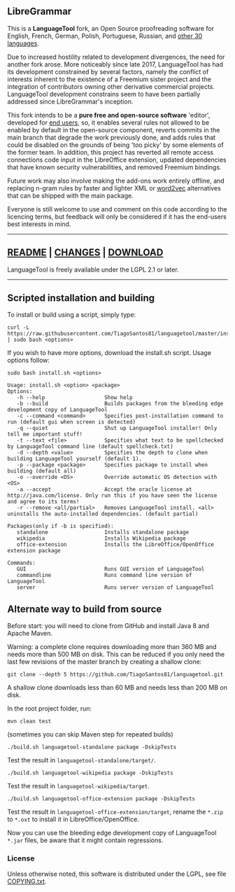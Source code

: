 ## LibreGrammar

This is a **LanguageTool** fork, an Open Source proofreading software for English, French, German,
Polish, Portuguese, Russian, and [other 30 languages](https://github.com/TiagoSantos81/languagetool/tree/master/languagetool-language-modules).

Due to increased hostility related to development divergences, the need for another fork arose. 
More noticeably since late 2017, LanguageTool has had its development constrained by several factors, namely the 
conflict of interests inherent to the existence of a Freemium sister project and the integration 
of contributors owning other derivative commercial projects. LanguageTool development constrains
seem to have been partially addressed since LibreGrammar's inception.

This fork intends to be a **pure free and open-source software** 'editor', developed for [end users](https://en.wikipedia.org/wiki/End_user), so, 
it enables several rules not allowed to be enabled by default in the open-source component, reverts commits in the main branch that degrade the work previously done, and adds rules 
that could be disabled on the grounds of being 'too picky' by some elements of the former team.
In addition, this project has reverted all remote access connections code input in the LibreOffice 
extension, updated dependencies that have known security vulnerabilities, and removed Freemium bindings.

Future work may also involve making the add-ons work entirely offline, and replacing n-gram rules by faster and lighter XML 
or [word2vec](https://github.com/gulp21/languagetool-neural-network) alternatives that can be shipped with the main package.

Everyone is still welcome to use and comment on this code according to the licencing terms, but feedback 
will only be considered if it has the end-users best interests in mind.

___

## [README](https://github.com/TiagoSantos81/languagetool/blob/master/languagetool-standalone/README.md)   |   [CHANGES](https://github.com/TiagoSantos81/languagetool/blob/master/languagetool-standalone/CHANGES.md)   |   [DOWNLOAD](https://github.com/TiagoSantos81/languagetool/releases)

LanguageTool is freely available under the LGPL 2.1 or later.

___

## Scripted installation and building
To install or build using a script, simply type:
```
curl -L https://raw.githubusercontent.com/TiagoSantos81/languagetool/master/install.sh | sudo bash <options>
```

If you wish to have more options, download the install.sh script. Usage options follow:

```
sudo bash install.sh <options>

Usage: install.sh <option> <package>
Options:
   -h --help                   Show help
   -b --build                  Builds packages from the bleeding edge development copy of LanguageTool
   -c --command <command>      Specifies post-installation command to run (default gui when screen is detected)
   -q --quiet                  Shut up LanguageTool installer! Only tell me important stuff!
   -t --text <file>            Specifies what text to be spellchecked by LanguageTool command line (default spellcheck.txt)
   -d --depth <value>          Specifies the depth to clone when building LanguageTool yourself (default 1).
   -p --package <package>      Specifies package to install when building (default all)
   -o --override <OS>          Override automatic OS detection with <OS>
   -a --accept                 Accept the oracle license at http://java.com/license. Only run this if you have seen the license and agree to its terms!
   -r --remove <all/partial>   Removes LanguageTool install. <all> uninstalls the auto-installed dependencies. (default partial)

Packages(only if -b is specified):
   standalone                  Installs standalone package
   wikipedia                   Installs Wikipedia package
   office-extension            Installs the LibreOffice/OpenOffice extension package

Commands:
   GUI                         Runs GUI version of LanguageTool
   commandline                 Runs command line version of LanguageTool
   server                      Runs server version of LanguageTool
```

## Alternate way to build from source

Before start: you will need to clone from GitHub and install Java 8 and Apache Maven.

Warning: a complete clone requires downloading more than 360 MB and needs more than 500 MB on disk.
This can be reduced if you only need the last few revisions of the master branch
by creating a shallow clone:

    git clone --depth 5 https://github.com/TiagoSantos81/languagetool.git

A shallow clone downloads less than 60 MB and needs less than 200 MB on disk.

In the root project folder, run:

    mvn clean test

(sometimes you can skip Maven step for repeated builds)

    ./build.sh languagetool-standalone package -DskipTests

Test the result in `languagetool-standalone/target/`.

    ./build.sh languagetool-wikipedia package -DskipTests

Test the result in `languagetool-wikipedia/target`.

    ./build.sh languagetool-office-extension package -DskipTests

Test the result in `languagetool-office-extension/target`, rename the `*.zip` to `*.oxt` to install it in LibreOffice/OpenOffice.

Now you can use the bleeding edge development copy of LanguageTool `*.jar` files, be aware that it might contain regressions.

### License

Unless otherwise noted, this software is distributed under the LGPL, see file [COPYING.txt](https://github.com/TiagoSantos81/languagetool/blob/master/COPYING.txt).
